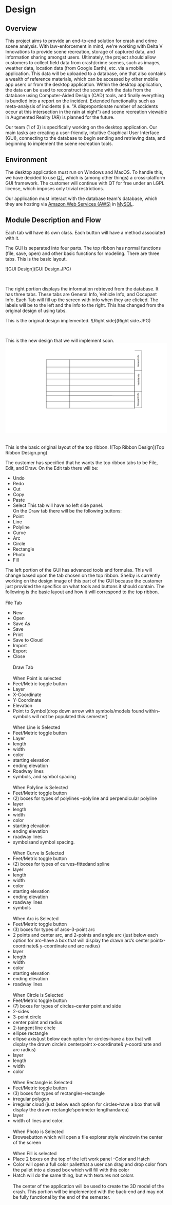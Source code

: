 # Design

## Overview
This project aims to provide an end-to-end solution for crash and crime scene analysis. With 
law-enforcement in mind, we're working with Delta V Innovations to provide scene recreation, storage of 
captured data, and information sharing amongst users. Ultimately, the project should allow customers to 
collect field data from crash/crime scenes, such as images, weather data, location data (from Google 
Earth), etc. via a mobile application. This data will be uploaded to a database, one that also contains a 
wealth of reference materials, which can be accessed by other mobile app users or from the desktop 
application. Within the desktop application, the data can be used to reconstruct the scene with the data 
from the database using Computer-Aided Design (CAD) tools, and finally everything is bundled into a report 
on the incident. Extended functionality such as meta-analysis of incidents (i.e. "A disproportionate 
number of accidents occur at this intersection in the rain at night") and scene recreation viewable in 
Augmented Reality (AR) is planned for the future.

Our team (1 of 3) is specifically working on the desktop application. Our main tasks are creating a 
user-friendly, intuitive Graphical User Interface (GUI), connecting to the database to begin sending and 
retrieving data, and beginning to implement the scene recreation tools.


## Environment
The desktop application must run on Windows and MacOS. To handle this, we have decided to use 
[QT](https://www.qt.io "QT site homepage"), which is (among other things) a cross-platform GUI framework. 
The customer will continue with QT for free under an LGPL license, which imposes only trivial 
restrictions.

Our application must interact with the database team's database, which they are hosting via [Amazon Web Services (AWS)](https://aws.amazon.com "AWS site homepage") in [MySQL](https://www.mysql.com "MySQL site homepage").


## Module Description and Flow
Each tab will have its own class. Each button will have a method associated with it. 

The GUI is separated into four parts. The top ribbon has normal functions (file, save, open) and other basic functions for modeling. There are three tabs. This is the basic layout.

![GUI Design](GUI Design.JPG)

<br>

The right portion displays the information retrieved from the database. It has three tabs. These tabs are General Info, Vehicle Info, and Occupant Info. Each Tab will fill up the screen with info when they are clicked. The labels will be to the left and the info to the right.
This has changed from the original design of using tabs.

This is the original design implemented.
![Right side](Right side.JPG)

<br>

This is the new design that we will implement soon.
![RightsideDesign](RightsideDesign.png)

<br>
This is the basic original layout of the top ribbon.
![Top Ribbon Design](Top Ribbon Design.png)

The customer has specified that he wants the top ribbon tabs to be File, Edit, and Draw. On the Edit tab there will be:
  - Undo
  - Redo
  - Cut
  - Copy
  - Paste
  - Select
This tab will have no left side panel.
<br>On the Draw tab there will be the following buttons:
  - Point
  - Line
  - Polyline
  - Curve
  - Arc
  - Circle
  - Rectangle
  - Photo
  - Fill

The left portion of the GUI has advanced tools and formulas. This will change based upon the tab chosen on the top ribbon.
Shelby is currently working on the design image of this part of the GUI because the customer just provided the specifics on what tools and buttons it should contain. The following is the basic layout and how it will correspond to the top ribbon.
<br><br>
File Tab
  - New
  - Open
  - Save As
  - Save
  - Print
  - Save to Cloud
  - Import
  - Export
  - Close
<br><br>
Draw Tab
<br><br>
When Point is selected
  - Feet/Metric toggle button
  - Layer
  - X-Coordinate
  - Y-Coordinate
  - Elevation
  - Point to Symbol(drop down arrow with symbols/models found within–symbols will not be populated this semester)
  <br><br>
When Line is Selected
  - Feet/Metric toggle button
  - Layer
  - length
  - width
  - color
  - starting elevation
  - ending elevation
  - Roadway lines
  - symbols, and symbol spacing
  <br><br>
When Polyline is Selected
  - Feet/Metric toggle button
  - (2) boxes for types of polylines –polyline and perpendicular polyline
  - layer
  - length
  - width
  - color
  - starting elevation
  - ending elevation
  - roadway lines
  - symbolsand symbol spacing.
  <br><br>
When Curve is Selected
  - Feet/Metric toggle button
  - (2) boxes for types of curves–fittedand spline
  - layer
  - length
  - width
  - color
  - starting elevation
  - ending elevation
  - roadway lines
  - symbols
  <br><br>
When Arc is Selected
  - Feet/Metric toggle button
  - (3) boxes for types of arcs–3-point arc
  - 2 points and center arc, and 2-points and angle arc (just below each option for arc–have a box that will display the drawn arc’s center pointx-coordinate& y-coordinate and arc radius)
  - layer
  - length
  - width
  - color
  - starting elevation
  - ending elevation
  - roadway lines
  <br><br>
When Circle is Selected
  - Feet/Metric toggle button
  - (7) boxes for types of circles–center point and side
  - 2-sides
  - 3-point circle
  - center point and radius
  - 2-tangent line circle
  - ellipse rectangle
  - ellipse axis(just below each option for circles–have a box that will display the drawn circle’s centerpoint x-coordinate& y-coordinate and arc radius)
  - layer
  - length
  - width
  - color
 <br><br>
When Rectangle is Selected
  - Feet/Metric toggle button
  - (3) boxes for types of rectangles–rectangle
  - irregular polygon
  - irregular cloud (just below each option for circles–have a box that will display the drawn rectangle’sperimeter lengthandarea)
  - layer
  - width of lines and color.
  <br><br>
When Photo is Selected
  - Browsebutton which will open a file explorer style windowin the center of the screen
  <br><br>
When Fill is selected
  - Place 2 boxes on the top of the left work panel –Color and Hatch
  - Color will open a full color palletthat a user can drag and drop color from the pallet into a closed box which will fill with this color
  - Hatch will do the same thing, but with textures not colors
<br><br>
The center of the application will be used to create the 3D model of the crash.
This portion will be implemented with the back-end and may not be fully functional by the end of the semester.




